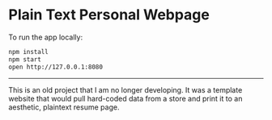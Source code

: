 # Plain Text Personal Webpage

To run the app locally:

```bash
npm install
npm start
open http://127.0.0.1:8080
```

---
This is an old project that I am no longer developing.
It was a template website that would pull hard-coded data from a store and print it to an aesthetic, plaintext resume page.
